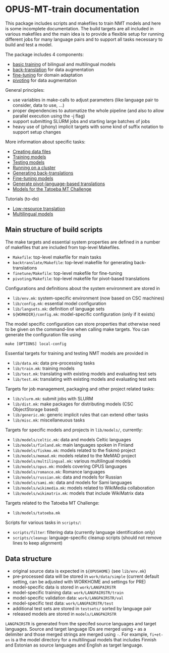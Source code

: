 # OPUS-MT-train documentation

This package includes scripts and makefiles to train NMT models and here is some incomplete documentation.
The build targets are all included in various makefiles and the main idea is to provide a flexible setup for running different jobs for many language pairs and to support all tasks necessary to build and test a model.

The package includes 4 components:

* [basic training](https://github.com/Helsinki-NLP/OPUS-MT-train/blob/master/Makefile) of bilingual and multilingual models
* [back-translation](https://github.com/Helsinki-NLP/OPUS-MT-train/blob/master//backtranslate/Makefile) for data augmentation
* [fine-tuning](https://github.com/Helsinki-NLP/OPUS-MT-train/blob/master//finetune/Makefile) for domain adaptation
* [pivoting](https://github.com/Helsinki-NLP/OPUS-MT-train/blob/master//pivoting/Makefile) for data augmentation


General principles:

* use variables in make-calls to adjust parameters (like language pair to consider, data to use, ...)
* proper dependencies to automatize the whole pipeline (and also to allow parallel execution using the -j flag)
* support submitting SLURM jobs and starting large batches of jobs
* heavy use of (phony) implicit targets with some kind of suffix notation to support setup changes


More information about specific tasks:

* [Creating data files](Data.md)
* [Training models](Train.md)
* [Testing models](Test.md)
* [Running on a cluster](Slurm.md)
* [Generating back-translations](https://github.com/Helsinki-NLP/OPUS-MT-train/backtranslate/README.md)
* [Fine-tuning models](https://github.com/Helsinki-NLP/OPUS-MT-train/finetune/README.md)
* [Generate pivot-language-based translations](https://github.com/Helsinki-NLP/OPUS-MT-train/pivoting/README.md)
* [Models for the Tatoeba MT Challenge](TatoebaChallenge.md)

Tutorials (to-do)

* [Low-resource translation](tutorials/low-resource.md)
* [Multilingual models](tutorials/multilingual.md)



## Main structure of build scripts


The make targets and essential system properties are defined in a number of makefiles that are included from top-level Makefiles.

* `Makefile`: top-level makefile for main tasks
* `backtranslate/Makefile`: top-level makefile for generating back-translations
* `finetune/Makefile`: top-level makefile for fine-tuning
* `pivoting/Makefile`: top-level makefile for pivot-based translations


Configurations and definitions about the system environment are stored in

* `lib/env.mk`: system-specific environment (now based on CSC machines)
* `lib/config.mk`: essential model configuration
* `lib/langsets.mk`: definition of language sets
* `${WORKDIR}/config.mk`: model-specific configuration (only if it exists)

The model specific configuration can store properties that otherwise need to be given on the command-line when calling make targets. You can generate the configuration file using

```
make [OPTIONS] local-config
```


Essential targets for training and testing NMT models are provided in

* `lib/data.mk`: data pre-processing tasks
* `lib/train.mk`: training models
* `lib/test.mk`: translating with existing models and evaluating test sets
* `lib/test.mk`: translating with existing models and evaluating test sets


Targets for job management, packaging and other project related tasks:

* `lib/slurm.mk`: submit jobs with SLURM
* `lib/dist.mk`: make packages for distributing models (CSC ObjectStorage based)
* `lib/generic.mk`: generic implicit rules that can extend other tasks
* `lib/misc.mk`: miscellaneuous tasks


Targets for specific models and projects in `lib/models/`, currently:


* `lib/models/celtic.mk`: data and models Celtic languages
* `lib/models/finland.mk`: main languages spoken in Finland
* `lib/models/fiskmo.mk`: models related to the fiskmö project
* `lib/models/memad.mk`: models related to the MeMAD project
* `lib/models/multilingual.mk`: various multilingual models
* `lib/models/opus.mk`: models covering OPUS languages
* `lib/models/romance.mk`: Romance languages
* `lib/models/russian.mk`: data and models for Russian
* `lib/models/sami.mk`: data and models for Sami languages
* `lib/models/wikimedia.mk`: models related to WikiMedia collaboration
* `lib/models/wikimatrix.mk`: models that include WikiMatrix data


Targets related to the Tatoeba MT Challenge:

* `lib/models/tatoeba.mk`


Scripts for various tasks in `scripts/`:

* `scripts/filter`: filtering data (currently language identification only)
* `scripts/cleanup`: language-specific cleanup scripts (should not remove lines to keep alignment)



## Data structure

* original source data is expected in `${OPUSHOME}` (see `lib/env.mk`)
* pre-processed data will be stored in `work/data/simple` (current default setting, can be adjusted with WORKHOME and settings for PRE)
* model-specific data is stored in `work/LANGPAIRSTR`
* model-specific training data: `work/LANGPAIRSTR/train`
* model-specific validation data: `work/LANGPAIRSTR/val`
* model-specific test data: `work/LANGPAIRSTR/test`
* additional test sets are stored in `testsets/` sorted by language pair
* released models are stored in `models/LANGPAIRSTR`


`LANGPAIRSTR` is generated from the specifed source languages and target languages. Source and target language IDs are merged using `+` as a delimiter and those merged strings are merged using `-`. For example, `fi+et-en` is a the model directory for a multilingual models that includes Finnish and Estonian as source languages and English as target language.




